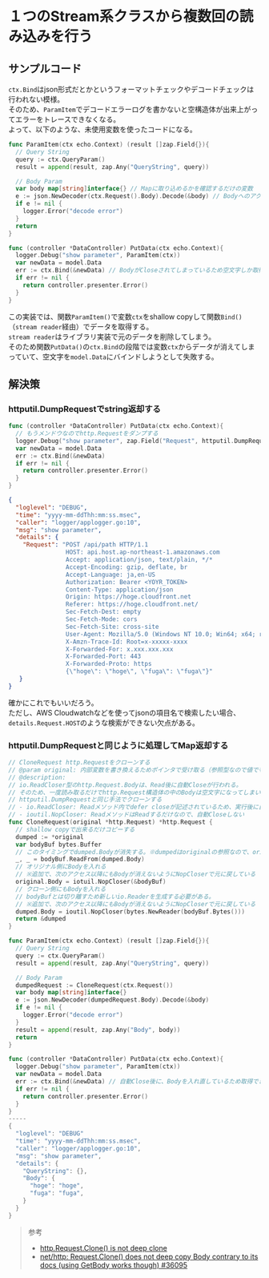 # １つのStream系クラスから複数回の読み込みを行う

## サンプルコード

`ctx.Bind`はjson形式だとかというフォーマットチェックやデコードチェックは行われない模様。  
そのため、`ParamItem`でデコードエラーログを書かないと空構造体が出来上がってエラーをトレースできなくなる。  
よって、以下のような、未使用変数を使ったコードになる。

```go
func ParamItem(ctx echo.Context) (result []zap.Field{}){
  // Query String
  query := ctx.QueryParam()
  result = append(result, zap.Any("QueryString", query))

  // Body Param
  var body map[string]interface{} // Mapに取り込めるかを確認するだけの変数
  e := json.NewDecoder(ctx.Request().Body).Decode(&body) // BodyへのアクセスでBodyが自動Closeされる
  if e != nil {
    logger.Error("decode error")
  }
  return
}

func (controller *DataController) PutData(ctx echo.Context){
  logger.Debug("show parameter", ParamItem(ctx))
  var newData = model.Data
  err := ctx.Bind(&newData) // BodyがCloseされてしまっているため空文字しか取得できず、エラーが発生する
  if err != nil {
    return controller.presenter.Error()
  }
}
```

この実装では、関数`ParamItem()`で変数`ctx`をshallow copyして関数`Bind()`（`stream reader`経由）でデータを取得する。  
`stream reader`はライブラリ実装で元のデータを削除してしまう。  
そのため関数`PutData()`の`ctx.Bind`の段階では変数`ctx`からデータが消えてしまっていて、空文字を`model.Data`にバインドしようとして失敗する。

## 解決策

### httputil.DumpRequestでstring返却する

```go
func (controller *DataController) PutData(ctx echo.Context){
  // もうメンドウなのでhttp.Requestをダンプする
  logger.Debug("show parameter", zap.Field("Request", httputil.DumpRequest(ctx.Request(), true)))
  var newData = model.Data
  err := ctx.Bind(&newData)
  if err != nil {
    return controller.presenter.Error()
  }
}
```

```json
{
  "loglevel": "DEBUG",
  "time": "yyyy-mm-ddThh:mm:ss.msec",
  "caller": "logger/applogger.go:10",
  "msg": "show parameter",
  "details": {
    "Request": "POST /api/path HTTP/1.1
                HOST: api.host.ap-northeast-1.amazonaws.com
                Accept: application/json, text/plain, */*
                Accept-Encoding: gzip, deflate, br
                Accept-Language: ja,en-US
                Authorization: Bearer <YOYR_TOKEN>
                Content-Type: application/json
                Origin: https://hoge.cloudfront.net
                Referer: https://hoge.cloudfront.net/
                Sec-Fetch-Dest: empty
                Sec-Fetch-Mode: cors
                Sec-Fetch-Site: cross-site
                User-Agent: Mozilla/5.0 (Windows NT 10.0; Win64; x64; rv:105.0) Gecko/20100101 Firefox/105.0
                X-Amzn-Trace-Id: Root=x-xxxxx-xxxx
                X-Forwarded-For: x.xxx.xxx.xxx
                X-Forwarded-Port: 443
                X-Forwarded-Proto: https
                {\"hoge\": \"hoge\", \"fuga\": \"fuga\"}"
   }
}
```

確かにこれでもいいだろう。  
ただし、AWS Cloudwatchなどを使ってjsonの項目名で検索したい場合、`details.Request.HOST`のような検索ができない欠点がある。

### httputil.DumpRequestと同じように処理してMap返却する

```go
// CloneRequest http.Requestをクローンする
// @param original: 内部変数を書き換えるためポインタで受け取る（参照型なので値でも問題ない）
// @description:
// io.ReadCloser型のhttp.Request.Bodyは、Read後に自動Closeが行われる。
// そのため、一度読み取るだけでhttp.Request構造体の中のBodyは空文字になってしまい、二度とアクセスできない。
// httputil.DumpRequestと同じ手法でクローンする
// - io.ReadCloser: Readメソッド内でdefer closeが記述されているため、実行後に自動でCloseされる。
// - ioutil.NopCloser: ReadメソッドはReadするだけなので、自動Closeしない
func CloneRequest(original *http.Request) *http.Request {
  // shallow copyで出来るだけコピーする
  dumped := *original
  var bodyBuf bytes.Buffer
  // このタイミングでdumped.Bodyが消失する。※dumpedはoriginalの参照なので、original側のBodyも消失する
  _, _ = bodyBuf.ReadFrom(dumped.Body)
  // オリジナル側にBodyを入れる
  // ※追加で、次のアクセス以降にもBodyが消えないようにNopCloserで元に戻している
  original.Body = iotuil.NopCloser(&bodyBuf)
  // クローン側にもBodyを入れる
  // bodyBufとは切り離すため新しいio.Readerを生成する必要がある。
  // ※追加で、次のアクセス以降にもBodyが消えないようにNopCloserで元に戻している
  dumped.Body = ioutil.NopCloser(bytes.NewReader(bodyBuf.Bytes()))
  return &dumped
}

func ParamItem(ctx echo.Context) (result []zap.Field{}){
  // Query String
  query := ctx.QueryParam()
  result = append(result, zap.Any("QueryString", query))

  // Body Param
  dumpedRequest := CloneRequest(ctx.Request())
  var body map[string]interface{}
  e := json.NewDecoder(dumpedRequest.Body).Decode(&body)
  if e != nil {
    logger.Error("decode error")
  }
  result = append(result, zap.Any("Body", body))
  return
}

func (controller *DataController) PutData(ctx echo.Context){
  logger.Debug("show parameter", ParamItem(ctx))
  var newData = model.Data
  err := ctx.Bind(&newData) // 自動Close後に、Bodyを入れ直しているため取得できる
  if err != nil {
    return controller.presenter.Error()
  }
}
-----
{
  "loglevel": "DEBUG"
  "time": "yyyy-mm-ddThh:mm:ss.msec",
  "caller": "logger/applogger.go:10",
  "msg": "show parameter",
  "details": {
    "QueryString": {},
    "Body": {
      "hoge": "hoge",
      "fuga": "fuga",
    }
  }
}
```

> 参考
>
> - [http.Request.Clone() is not deep clone](https://stackoverflow.com/questions/62017146/http-request-clone-is-not-deep-clone)
> - [net/http: Request.Clone() does not deep copy Body contrary to its docs (using GetBody works though) #36095](https://github.com/golang/go/issues/36095)
